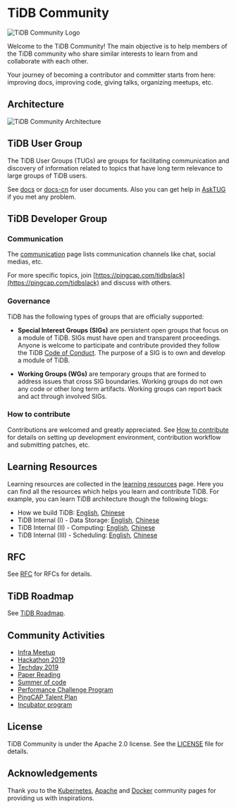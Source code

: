 # TiDB Community

![TiDB Community Logo](./media/community-logo.svg)

Welcome to the TiDB Community! The main objective is to help members of the
TiDB community who share similar interests to learn from and collaborate with
each other.

Your journey of becoming a contributor and committer starts from here:
improving docs, improving code, giving talks, organizing meetups, etc.

## Architecture

![TiDB Community Architecture](./media/architecture.svg)

## TiDB User Group

The TiDB User Groups (TUGs) are groups for facilitating communication and
discovery of information related to topics that have long term relevance to
large groups of TiDB users.

See [docs](https://pingcap.com/docs/) or
[docs-cn](https://pingcap.com/docs-cn/) for user documents. Also you can get
help in [AskTUG](https://asktug.com/) if you met any problem.

## TiDB Developer Group

### Communication

The [communication](./communicating.md) page lists communication channels like
chat, social medias, etc.

For more specific topics, join
[https://pingcap.com/tidbslack](https://pingcap.com/tidbslack) and discuss with others.

### Governance

TiDB has the following types of groups that are officially supported:

* **Special Interest Groups (SIGs)** are persistent open groups that focus on a
  module of TiDB. SIGs must have open and transparent proceedings. Anyone is
  welcome to participate and contribute provided they follow the TiDB [Code of
  Conduct](./CODE_OF_CONDUCT.md). The purpose of a SIG is to own and develop a
  module of TiDB.

* **Working Groups (WGs)** are temporary groups that are formed to address
  issues that cross SIG boundaries. Working groups do not own any code or other
  long term artifacts. Working groups can report back and act through involved
  SIGs.

### How to contribute

Contributions are welcomed and greatly appreciated. See [How to
contribute](./contributors/README.md) for details on setting up development
environment, contribution workflow and submitting patches, etc.

## Learning Resources

Learning resources are collected in the [learning
resources](./learning-resources/README.md) page. Here you can find all the
resources which helps you learn and contribute TiDB. For example, you can learn
TiDB architecture though the following blogs:

* How we build TiDB: [English](https://www.pingcap.com/blog/2016-10-17-how-we-build-tidb/), [Chinese](https://pingcap.com/blog-cn/how-do-we-build-tidb/)
* TiDB Internal (I) - Data Storage: [English](https://pingcap.com/blog/2017-07-11-tidbinternal1/), [Chinese](https://pingcap.com/blog-cn/tidb-internal-1/)
* TiDB Internal (II) - Computing: [English](https://pingcap.com/blog/2017-07-11-tidbinternal2/), [Chinese](https://pingcap.com/blog-cn/tidb-internal-2/)
* TiDB Internal (III) - Scheduling: [English](https://pingcap.com/blog/2017-07-20-tidbinternal3/), [Chinese](https://pingcap.com/blog-cn/tidb-internal-3/)

## RFC

See [RFC](./rfc/README.md) for RFCs for details.

## TiDB Roadmap

See [TiDB Roadmap](https://pingcap.com/docs/v2.1/roadmap/#tidb-roadmap).

## Community Activities

* [Infra Meetup](https://github.com/pingcap/presentations/tree/master/Infra-Meetup)
* [Hackathon 2019](https://github.com/pingcap/presentations/tree/master/hackathon-2019)
* [Techday 2019](https://github.com/pingcap/presentations/tree/master/techday2019)
* [Paper Reading](https://github.com/pingcap/presentations/blob/master/paper-reading.md)
* [Summer of code](./soc/README.md)
* [Performance Challenge Program](./challenge-Programs/README.md)
* [PingCAP Talent Plan](https://github.com/pingcap/talent-plan)
* [Incubator program](/incubator)

## License

TiDB Community is under the Apache 2.0 license. See the
[LICENSE](./LICENSE.md) file for details.

## Acknowledgements

Thank you to the [Kubernetes](https://github.com/kubernetes/community),
[Apache](http://activemq.apache.org/becoming-a-committer.html) and
[Docker](https://github.com/docker/community) community pages for providing us
with inspirations.
